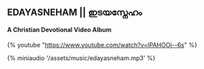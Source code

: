 ## EDAYASNEHAM || ഇടയസ്നേഹം

#### A Christian Devotional Video Album

 {% youtube "https://www.youtube.com/watch?v=IPAHOOj--6s" %}

{% miniaudio '/assets/music/edayasneham.mp3' %}
